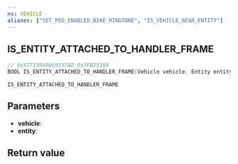 ```yaml
---
ns: VEHICLE
aliases: ["SET_PED_ENABLED_BIKE_RINGTONE", "IS_VEHICLE_NEAR_ENTITY"]
---
```

## IS_ENTITY_ATTACHED_TO_HANDLER_FRAME

```c
// 0x57715966069157AD 0x7FB25568
BOOL IS_ENTITY_ATTACHED_TO_HANDLER_FRAME(Vehicle vehicle, Entity entity);
```

```
IS_ENTITY_ATTACHED_TO_HANDLER_FRAME  
```

## Parameters
* **vehicle**: 
* **entity**: 

## Return value
